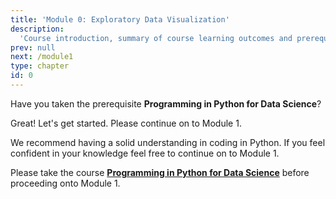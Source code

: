 ```yaml
---
title: 'Module 0: Exploratory Data Visualization'
description:
  'Course introduction, summary of course learning outcomes and prerequisite validation.' 
prev: null
next: /module1
type: chapter
id: 0
---
```


<exercise id="1" title="Exploratory Data Visualization" type="slides,video">

<slides source="module0/module0_00" shot="0" start="0:002" end="3:5706">
</slides>

</exercise>


<exercise id="2" title="Prerequisite Confirmation">

Have you taken the prerequisite **Programming in Python for Data Science**?


<choice>
<opt text="Yes I have and I am ready to take Exploratory Data Visualization." correct="true">

Great! Let's get started. Please continue on to Module 1.

</opt>

<opt text="I have not taken the prerequisite but I'm feeling confident that I know python well enough." correct="true">

We recommend having a solid understanding in coding in Python. If you feel confident in your knowledge feel free to continue on to Module 1. 

</opt>

<opt text="I have not and I have little Python coding background.">

Please take the course <a href="https://prog-learn.mds.ubc.ca/" target="_blank">**Programming in Python for Data Science**</a>  before proceeding onto Module 1.

</opt>
</choice>

</exercise>



